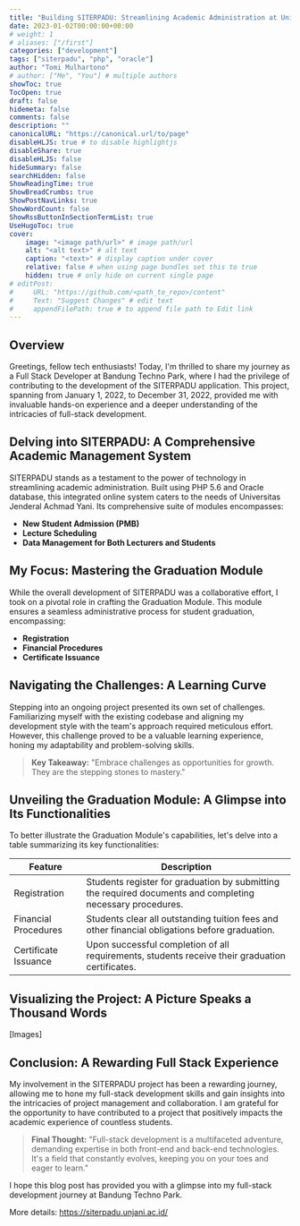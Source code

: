 ```yaml
---
title: "Building SITERPADU: Streamlining Academic Administration at Universitas Jenderal Achmad Yani"
date: 2023-01-02T00:00:00+00:00
# weight: 1
# aliases: ["/first"]
categories: ["development"]
tags: ["siterpadu", "php", "oracle"]
author: "Tomi Mulhartono"
# author: ["Me", "You"] # multiple authors
showToc: true
TocOpen: true
draft: false
hidemeta: false
comments: false
description: ""
canonicalURL: "https://canonical.url/to/page"
disableHLJS: true # to disable highlightjs
disableShare: true
disableHLJS: false
hideSummary: false
searchHidden: false
ShowReadingTime: true
ShowBreadCrumbs: true
ShowPostNavLinks: true
ShowWordCount: false
ShowRssButtonInSectionTermList: true
UseHugoToc: true
cover:
    image: "<image path/url>" # image path/url
    alt: "<alt text>" # alt text
    caption: "<text>" # display caption under cover
    relative: false # when using page bundles set this to true
    hidden: true # only hide on current single page
# editPost:
#     URL: "https://github.com/<path_to_repo>/content"
#     Text: "Suggest Changes" # edit text
#     appendFilePath: true # to append file path to Edit link
---
```


## Overview

Greetings, fellow tech enthusiasts! Today, I'm thrilled to share my journey as a Full Stack Developer at Bandung Techno Park, where I had the privilege of contributing to the development of the SITERPADU application. This project, spanning from January 1, 2022, to December 31, 2022, provided me with invaluable hands-on experience and a deeper understanding of the intricacies of full-stack development.

## Delving into SITERPADU: A Comprehensive Academic Management System

SITERPADU stands as a testament to the power of technology in streamlining academic administration. Built using PHP 5.6 and Oracle database, this integrated online system caters to the needs of Universitas Jenderal Achmad Yani. Its comprehensive suite of modules encompasses:

- **New Student Admission (PMB)**
- **Lecture Scheduling**
- **Data Management for Both Lecturers and Students**

## My Focus: Mastering the Graduation Module

While the overall development of SITERPADU was a collaborative effort, I took on a pivotal role in crafting the Graduation Module. This module ensures a seamless administrative process for student graduation, encompassing:

- **Registration**
- **Financial Procedures**
- **Certificate Issuance**

## Navigating the Challenges: A Learning Curve

Stepping into an ongoing project presented its own set of challenges. Familiarizing myself with the existing codebase and aligning my development style with the team's approach required meticulous effort. However, this challenge proved to be a valuable learning experience, honing my adaptability and problem-solving skills.

>**Key Takeaway:** "Embrace challenges as opportunities for growth. They are the stepping stones to mastery."

## Unveiling the Graduation Module: A Glimpse into Its Functionalities

To better illustrate the Graduation Module's capabilities, let's delve into a table summarizing its key functionalities:

| Feature | Description |
| --- | --- |
| Registration | Students register for graduation by submitting the required documents and completing necessary procedures. |
| Financial Procedures | Students clear all outstanding tuition fees and other financial obligations before graduation. |
| Certificate Issuance | Upon successful completion of all requirements, students receive their graduation certificates. |

## Visualizing the Project: A Picture Speaks a Thousand Words

[Images]

## Conclusion: A Rewarding Full Stack Experience

My involvement in the SITERPADU project has been a rewarding journey, allowing me to hone my full-stack development skills and gain insights into the intricacies of project management and collaboration. I am grateful for the opportunity to have contributed to a project that positively impacts the academic experience of countless students.

>**Final Thought:** "Full-stack development is a multifaceted adventure, demanding expertise in both front-end and back-end technologies. It's a field that constantly evolves, keeping you on your toes and eager to learn."

I hope this blog post has provided you with a glimpse into my full-stack development journey at Bandung Techno Park.

More details: https://siterpadu.unjani.ac.id/